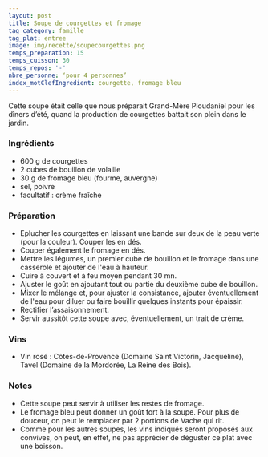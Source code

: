 ```yaml
---
layout: post
title: Soupe de courgettes et fromage
tag_category: famille
tag_plat: entree
image: img/recette/soupecourgettes.png
temps_preparation: 15
temps_cuisson: 30
temps_repos: '-'
nbre_personne: ‘pour 4 personnes’
index_motClefIngredient: courgette, fromage bleu
---
```

Cette soupe était celle que nous préparait Grand-Mère Ploudaniel pour les dîners d’été, quand la production de courgettes battait son plein dans le jardin.

### Ingrédients
* 600 g de courgettes
* 2 cubes de bouillon de volaille
* 30 g de fromage bleu (fourme, auvergne)  
* sel, poivre
* facultatif : crème fraîche

### Préparation
* Eplucher les courgettes en laissant une bande sur deux de la peau verte (pour la couleur). Couper les en dés.
* Couper également le fromage en dés.
* Mettre les légumes, un premier cube de bouillon et le fromage dans une casserole et ajouter de l'eau à hauteur.
* Cuire à couvert et à feu moyen pendant 30 mn.
* Ajuster le goût en ajoutant tout ou partie du deuxième cube de bouillon.
* Mixer le mélange et, pour ajuster la consistance, ajouter éventuellement de l'eau pour diluer ou faire bouillir quelques instants pour épaissir.
* Rectifier l’assaisonnement.
* Servir aussitôt cette soupe avec, éventuellement, un trait de crème.

### Vins
* Vin rosé : Côtes-de-Provence (Domaine Saint Victorin, Jacqueline), Tavel (Domaine de la Mordorée, La Reine des Bois).

### Notes
* Cette soupe peut servir à utiliser les restes de fromage.
* Le fromage bleu peut donner un goût fort à la soupe. Pour plus de douceur, on peut le remplacer par 2 portions de Vache qui rit.
* Comme pour les autres soupes, les vins indiqués seront proposés aux convives, on peut, en effet, ne pas apprécier de déguster ce plat avec une boisson.
